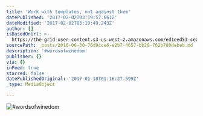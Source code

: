 ```yaml
---
title: 'Work with templates, not against them'
datePublished: '2017-02-02T03:19:57.661Z'
dateModified: '2017-02-02T03:19:49.243Z'
author: []
isBasedOnUrl: >-
  https://the-grid-user-content.s3-us-west-2.amazonaws.com/ed1eed53-ce08-442f-a1ae-2031ae9ef8d3.jpg
sourcePath: _posts/2016-06-30-76d9cce6-e2b7-4657-bb29-762b780debeb.md
description: '#wordsofwinedom'
publisher: {}
via: {}
inFeed: true
starred: false
datePublishedOriginal: '2017-01-18T01:16:27.599Z'
_type: MediaObject

---
```

![#wordsofwinedom](https://the-grid-user-content.s3-us-west-2.amazonaws.com/ed1eed53-ce08-442f-a1ae-2031ae9ef8d3.jpg)
